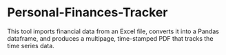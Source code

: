 # Personal-Finances-Tracker

This tool imports financial data from an Excel file, converts it into a Pandas dataframe, and produces a multipage, time-stamped PDF that tracks the time series data. 
